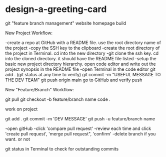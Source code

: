# design-a-greeting-card
git "feature branch management" website homepage build

New Project Workflow:

-create a repo at GitHub with a README file. use the root directory name of the project
-copy the SSH key to the clipboard
-create the root directory of the project in Terminal. cd into the new directory
-git clone the ssh key. cd into the cloned directory. it should have the README file listed
-setup the basic new project directory hierarchy. open code editor and write out the project synopsis in the README file
-open Terminal in the code editor
git add .  (git status at any time to verify)
git commit -m "USEFUL MESSAGE TO THE DEV TEAM"
git push origin main
go to GitHub and verify push

New "Feature/Branch" Workflow:

git pull
git checkout -b feature/branch name
code .

work on project

git add .
git commit -m 'DEV MESSAGE'
git push -u feature/branch name

-open gitHub
-click 'compare pull request'
-review each time and click 'create pull request',
'merge pull request", 'confirm'
-delete branch if you want. or not

git status in Terminal to check for outstanding commits